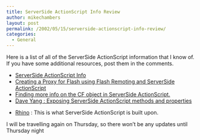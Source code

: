 ```yaml
---
title: ServerSide ActionScript Info Review
author: mikechambers
layout: post
permalink: /2002/05/15/serverside-actionscript-info-review/
categories:
  - General
---
```



Here is a list of all of the ServerSide ActionScript information that I know of. If you have some additional resources, post them in the comments.  
  
*   <!--StartFragment --><A class=weblogItemTitle href="http://radio.weblogs.com/0106797/2002/04/30.html#a28">ServerSide ActionScript Info</A>

  
*   <!--StartFragment --><A class=weblogItemTitle href="http://radio.weblogs.com/0106797/categories/examples/2002/05/07.html#a62">Creating a Proxy for Flash using Flash Remoting and ServerSide ActionScript</A> 

  
*   <!--StartFragment --><A class=weblogItemTitle href="http://radio.weblogs.com/0106797/categories/examples/2002/05/10.html#a70">Finding more info on the CF object in ServerSide ActionScript.</A> 

  
*   <!--StartFragment --><A class=weblogItemTitle href="http://www.quantumwave.com/html/fRemote_listCF.html">Dave Yang : Exposing ServerSide ActionScript methods and properties</A> 

  
*   [Rhino][1] : This is what ServerSide ActionScript is built upon.

  
I will be travelling again on Thursday, so there won&#8217;t be any updates until Thursday night

 [1]: http://www.mozilla.org/rhino/